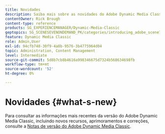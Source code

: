 ```yaml
---
title: Novidades
description: Saiba mais sobre as novidades do Adobe Dynamic Media Classic por meio das notas de versão atuais.
contentOwner: Rick Brough
content-type: reference
products: SG_EXPERIENCEMANAGER/Dynamic-Media-Classic
geptopics: SG_SCENESEVENONDEMAND_PK/categories/introducing_adobe_scene7
feature: Dynamic Media Classic
role: Admin,User
exl-id: 94cfb748-30f9-4a8b-9576-3b4775964d04
topic: Administration, Content Management
level: Intermediate
source-git-commit: 5d8b7cb8b4616a998346675d7324b568634698fb
workflow-type: tm+mt
source-wordcount: '52'
ht-degree: 0%

---
```


# Novidades {#what-s-new}

Para consultar as informações mais recentes da versão do Adobe Dynamic Media Classic, incluindo novos recursos, aprimoramentos e correções, consulte a [Notas de versão do Adobe Dynamic Media Classic](https://experienceleague.adobe.com/docs/dynamic-media-developer-resources/release-notes/s7rn2017.html).
